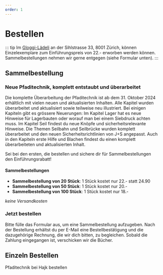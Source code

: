 ```yaml
---
order: 1
---
```

# Bestellen

::: tip
Im [Gloggi-Lädeli](https://maps.app.goo.gl/ye9bRfzE6daAUk4k8) an der Sihlstrasse 33, 8001 Zürich, können Einzelexemplare zum Einführungspreis von 22.- erworben werden können. Sammelbestellungen nehmen wir gerne entgegen (siehe Formular unten).
:::
## Sammelbestellung
### Neue Pfaditechnik, komplett entstaubt und überarbeitet

Die komplette Überarbeitung der Pfaditechnik ist ab dem 31. Oktober 2024 erhältlich mit vielen neuen und aktualisierten Inhalten. Alle Kapitel wurden überarbeitet und aktualisiert sowie teilweise neu illustriert. Bei einigen Kapiteln gibt es grössere Neuerungen: Im Kapitel Lager hat es neue Hinweise für Lagerbauten oder worauf man bei einem Siebdruck achten muss. Im Kapitel Seil findest du neue Knöpfe und sicherheitsrelevante Hinweise. Die Themen Seilbahn und Seilbrücke wurden komplett überarbeitet und den neuen Sicherheitsrichtlinien von J+S angepasst. Auch in den Kapiteln erste Hilfe und Blachen findest du einen komplett überarbeiteten und aktualisierten Inhalt.

Sei bei den ersten, die bestellen und sichere dir für Sammelbestellungen den Einführungsrabatt!

#### Sammelbestellungen

- **Sammelbestellung von 20 Stück**: 1 Stück kostet nur 22.- statt 24.90
- **Sammelbestellung von 50 Stück**: 1 Stück kostet nur 20.-
- **Sammelbestellung von 100 Stück**: 1 Stück kostet nur 18.-

*keine Versandkosten*


### Jetzt bestellen
Bitte fülle das Formular aus, um eine Sammelbestellung aufzugeben. Nach der Bestellung erhältst du per E-Mail eine Bestellbestätigung und die dazugehörige Rechnung, die wir dich bitten, zu begleichen. Sobald die Zahlung eingegangen ist, verschicken wir die Bücher.
<BulkOrderForm />

## Einzeln Bestellen
<LinkButton link="https://www.hajk.ch/de/catalog/product/view/id/74505/">Pfaditechnik bei Hajk bestellen</LinkButton>
